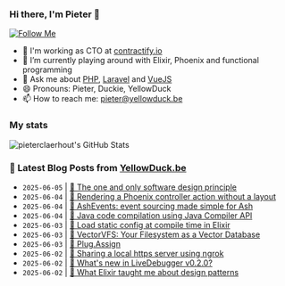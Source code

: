 ### Hi there, I'm Pieter 👋  
[![Follow Me](https://img.shields.io/github/followers/pieterclaerhout?label=Follow&style=social)](https://github.com/pieterclaerhout)

- 🏢 I'm working as CTO at [contractify.io](https://contractify.io)
- 🌱 I’m currently playing around with Elixir, Phoenix and functional programming
- 💬 Ask me about [PHP](https://php.net), [Laravel](http://laravel.com) and [VueJS](https://vuejs.org)
- 😄 Pronouns: Pieter, Duckie, YellowDuck
- 📫 How to reach me: pieter@yellowduck.be

### My stats

![pieterclaerhout's GitHub Stats](https://github-readme-stats.vercel.app/api?username=pieterclaerhout&show_icons=true&count_private=true&line_height=40)

### 📩 Latest Blog Posts from [YellowDuck.be](https://www.yellowduck.be/)
<!-- BLOG-POST-LIST:START -->
- `2025-06-05` | [🔗 The one and only software design principle](https://www.yellowduck.be/posts/the-one-and-only-software-design-principle)  
- `2025-06-04` | [🐥 Rendering a Phoenix controller action without a layout](https://www.yellowduck.be/posts/rendering-a-phoenix-controller-action-without-a-layout)  
- `2025-06-04` | [🔗 AshEvents: event sourcing made simple for Ash](https://www.yellowduck.be/posts/ashevents-event-sourcing-made-simple-for-ash)  
- `2025-06-04` | [🔗 Java code compilation using Java Compiler API](https://www.yellowduck.be/posts/java-code-compilation-using-java-compiler-api)  
- `2025-06-03` | [🐥 Load static config at compile time in Elixir](https://www.yellowduck.be/posts/load-static-config-at-compile-time-in-elixir)  
- `2025-06-03` | [🔗 VectorVFS: Your Filesystem as a Vector Database](https://www.yellowduck.be/posts/your-filesystem-as-a-vector-database)  
- `2025-06-03` | [🔗 Plug.Assign](https://www.yellowduck.be/posts/plug-assign)  
- `2025-06-02` | [🐥 Sharing a local https server using ngrok](https://www.yellowduck.be/posts/sharing-a-local-https-server-using-ngrok)  
- `2025-06-02` | [🔗 What&#39;s new in LiveDebugger v0.2.0?](https://www.yellowduck.be/posts/whats-new-in-livedebugger-v0-2-0)  
- `2025-06-02` | [🔗 What Elixir taught me about design patterns](https://www.yellowduck.be/posts/what-elixir-taught-me-about-design-patterns)  

<!-- BLOG-POST-LIST:END -->
